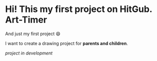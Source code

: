 # Hi! This my first project on HitGub. Art-Timer
And just my first project :smile:

I want to create a drawing project for **parents and children**.

*project in development*